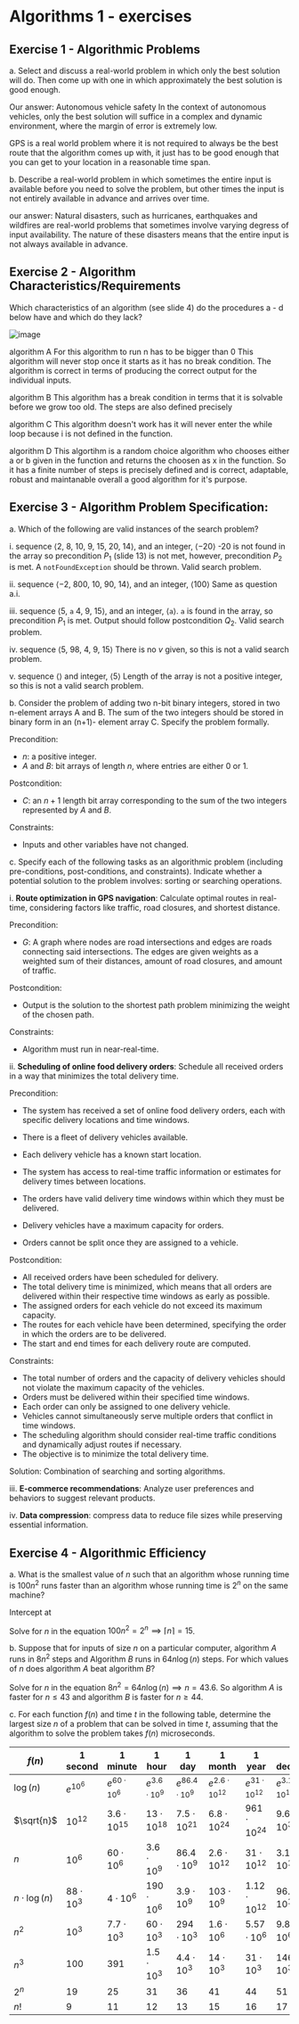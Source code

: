 # Algorithms 1 - exercises

## Exercise 1 - Algorithmic Problems

a. Select and discuss a real-world problem in which only the best solution will do. Then
come up with one in which approximately the best solution is good enough.

Our answer: Autonomous vehicle safety 
In the context of autonomous vehicles, only the best solution will suffice in a complex and dynamic environment, where the margin of error is extremely low. 

GPS is a real world problem where it is not required to always be the best route that the algorithm comes up with, it just has to be good enough that you can get to your location in a reasonable time span. 

b. Describe a real-world problem in which sometimes the entire input is available before
you need to solve the problem, but other times the input is not entirely available in
advance and arrives over time.

our answer: Natural disasters, such as hurricanes, earthquakes and wildfires are real-world problems that sometimes involve varying degress of input availability. The nature of these disasters means that the entire input is not always available in advance.

## Exercise 2 - Algorithm Characteristics/Requirements

Which characteristics of an algorithm (see slide 4) do the procedures a - d below have and which
do they lack?

![image](exc2_algorithms.png)

algorithm A
For this algorithm to run n has to be bigger than 0
This algorithm will never stop once it starts as it has no break condition. 
The algorithm is correct in terms of producing the correct output for the individual inputs.

algorithm B
This algorithm has a break condition in terms that it is solvable before we grow too old. 
The steps are also defined precisely 

algorithm C
This algorithm doesn't work has it will never enter the while loop because i is not defined in the function.

algorithm D
This algortihm is a random choice algorithm who chooses either a or b given in the function and returns the choosen as x in the function. 
So it has a finite number of steps is precisely defined and is correct, adaptable, robust and maintanable overall a good algorithm for it's purpose.

## Exercise 3 - Algorithm Problem Specification:
a. Which of the following are valid instances of the search problem?

i. sequence ⟨2, 8, 10, 9, 15, 20, 14⟩, and an integer, ⟨−20⟩
-20 is not found in the array so precondition $P_1$ (slide 13) is not met, however, precondition $P_2$ is met.
A `notFoundException` should be thrown.
Valid search problem.

ii. sequence ⟨−2, 800, 10, 90, 14⟩, and an integer, ⟨100⟩
Same as question a.i.

iii. sequence ⟨5, `a` 4, 9, 15⟩, and an integer, ⟨`a`⟩.
`a` is found in the array, so precondition $P_1$ is met.
Output should follow postcondition $Q_2$.
Valid search problem.

iv. sequence ⟨5, 98, 4, 9, 15⟩
There is no $v$ given, so this is not a valid search problem.

v. sequence ⟨⟩ and integer, ⟨5⟩
Length of the array is not a positive integer, so this is not a valid search problem.

b. Consider the problem of adding two n-bit binary integers, stored in two n-element arrays
A and B. The sum of the two integers should be stored in binary form in an (n+1)-
element array C. Specify the problem formally.

Precondition:
- $n$: a positive integer.
- $A$ and $B$: bit arrays of length $n$, where entries are either 0 or 1.

Postcondition:
- $C$: an $n+1$ length bit array corresponding to the sum of the two integers represented by $A$ and $B$.

Constraints:
- Inputs and other variables have not changed.

c. Specify each of the following tasks as an algorithmic problem (including pre-conditions,
post-conditions, and constraints). Indicate whether a potential solution to the problem
involves: sorting or searching operations.

i. **Route optimization in GPS navigation**: Calculate optimal routes in real-time,
considering factors like traffic, road closures, and shortest distance.

Precondition:
- $G$: A graph where nodes are road intersections and edges are roads connecting said intersections.
The edges are given weights as a weighted sum of their distances, amount of road closures, and amount of traffic.

Postcondition:
- Output is the solution to the shortest path problem minimizing the weight of the chosen path.

Constraints:
- Algorithm must run in near-real-time.

ii. **Scheduling of online food delivery orders**: Schedule all received orders in a
way that minimizes the total delivery time.

Precondition:

- The system has received a set of online food delivery orders, each with specific delivery locations and time windows.

- There is a fleet of delivery vehicles available.

- Each delivery vehicle has a known start location.

- The system has access to real-time traffic information or estimates for delivery times between locations.

- The orders have valid delivery time windows within which they must be delivered.

- Delivery vehicles have a maximum capacity for orders.

- Orders cannot be split once they are assigned to a vehicle.

Postcondition:

- All received orders have been scheduled for delivery.
- The total delivery time is minimized, which means that all orders are delivered within their respective time windows as early as possible.
- The assigned orders for each vehicle do not exceed its maximum capacity.
- The routes for each vehicle have been determined, specifying the order in which the orders are to be delivered.
- The start and end times for each delivery route are computed.

Constraints:
- The total number of orders and the capacity of delivery vehicles should not violate the maximum capacity of the vehicles.
- Orders must be delivered within their specified time windows.
- Each order can only be assigned to one delivery vehicle.
- Vehicles cannot simultaneously serve multiple orders that conflict in time windows.
- The scheduling algorithm should consider real-time traffic conditions and dynamically adjust routes if necessary.
- The objective is to minimize the total delivery time.

Solution:
Combination of searching and sorting algorithms.

iii. **E-commerce recommendations**: Analyze user preferences and behaviors to
suggest relevant products.

iv. **Data compression**: compress data to reduce file sizes while preserving essential
information.

## Exercise 4 - Algorithmic Efficiency

a. What is the smallest value of $n$ such that an algorithm whose running time is $100n^2$ runs
faster than an algorithm whose running time is $2^n$ on the same machine?

Intercept at 

Solve for $n$ in the equation $100n^2 = 2^n \implies \lceil n \rceil = 15$.

b. Suppose that for inputs of size $n$ on a particular computer, algorithm $A$ runs in $8n^2$ steps
and Algorithm $B$ runs in $64n\log(n)$ steps. For which values of $n$ does algorithm $A$ beat
algorithm $B$?

Solve for $n$ in the equation $8n^2 = 64n\log(n) \implies n = 43.6$.
So algorithm $A$ is faster for $n\le43$ and algorithm $B$ is faster for $n\ge44$.

c. For each function $f(n)$ and time $t$ in the following table, determine the largest size $n$ of a
problem that can be solved in time $t$, assuming that the algorithm to solve the problem
takes $f(n)$ microseconds.

|$f(n)$         |1 second       |1 minute           |1 hour              |1 day                |1 month                |1 year                |1 decade               |
|---------------|---------------|-------------------|--------------------|---------------------|-----------------------|----------------------|-----------------------|
|$\log(n)$      |$e^{10^6}$     |$e^{60 \cdot 10^6}$|$e^{3.6 \cdot 10^9}$|$e^{86.4 \cdot 10^9}$|$e^{2.6 \cdot 10^{12}}$|$e^{31 \cdot 10^{12}}$|$e^{3.1 \cdot 10^{15}}$|
|$\sqrt{n}$     |$10^{12}$      |$3.6 \cdot 10^{15}$|$13 \cdot 10^{18}$  |$7.5 \cdot 10^{21}$  |$6.8 \cdot 10^{24}$    |$961 \cdot 10^{24}$   |$9.61 \cdot 10^{30}$   |
|$n$            |$10^6$         |$60 \cdot 10^6$    |$3.6 \cdot 10^9$    |$86.4 \cdot 10^9$    |$2.6 \cdot 10^{12}$    |$31 \cdot 10^{12}$    |$3.1 \cdot 10^{15}$    |
|$n\cdot\log(n)$|$88 \cdot 10^3$|$4 \cdot 10^6$     |$190 \cdot 10^6$    |$3.9 \cdot 10^9$     |$103 \cdot 10^9$       |$1.12 \cdot 10^{12}$  |$96.3 \cdot 10^{12}$   |
|$n^2$          |$10^3$         |$7.7 \cdot 10^3$   |$60 \cdot 10^3$     |$294 \cdot 10^3$     |$1.6 \cdot 10^6$       |$5.57 \cdot 10^6$     |$9.8 \cdot 10^6$       |
|$n^3$          |$100$          |$391$              |$1.5 \cdot 10^3$    |$4.4 \cdot 10^3$     |$14 \cdot 10^3$        |$31 \cdot 10^3$       |$146 \cdot 10^3$       |
|$2^n$          |$19$           |$25$               |$31$                |$36$                 |$41$                   |$44$                  |$51$                   |
|$n!$           |$9$            |$11$               |$12$                |$13$                 |$15$                   |$16$                  |$17$                   |
